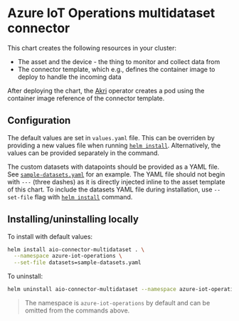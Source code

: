 # Azure IoT Operations multidataset connector

This chart creates the following resources in your cluster:

* The asset and the device - the thing to monitor and collect data from
* The connector template, which e.g., defines the container image to deploy to handle the incoming data

After deploying the chart, the [Akri](https://docs.akri.sh/) operator creates a pod using the container image reference of the connector template.

## Configuration

The default values are set in `values.yaml` file. This can be overriden by providing a new values file when running [`helm install`](https://helm.sh/docs/helm/helm_install/#helm-install). Alternatively, the values can be provided separately in the command.

The custom datasets with datapoints should be provided as a YAML file. See [`sample-datasets.yaml`](https://github.com/suneetnangia/aio-connector-multidataset/blob/main/helm/aio-connector-multidataset/sample-datasets.yaml) for an example. The YAML file should not begin with `---` (three dashes) as it is directly injected inline to the asset template of this chart. To include the datasets YAML file during installation, use `--set-file` flag with [`helm install`](https://helm.sh/docs/helm/helm_install/#helm-install) command.

## Installing/uninstalling locally

To install with default values:

```bash
helm install aio-connector-multidataset . \
  --namespace azure-iot-operations \
  --set-file datasets=sample-datasets.yaml
```

To uninstall:

```bash
helm uninstall aio-connector-multidataset --namespace azure-iot-operations
```

> The namespace is `azure-iot-operations` by default and can be omitted from the commands above.
